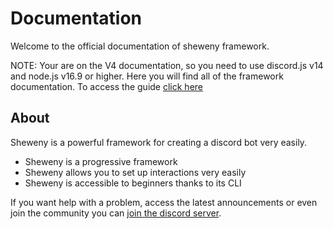 # Documentation

Welcome to the official documentation of sheweny framework.

NOTE: Your are on the V4 documentation, so you need to use discord.js v14 and node.js v16.9 or higher.
Here you will find all of the framework documentation. To access the guide [click here](../guide/README.md)

## About

Sheweny is a powerful framework for creating a discord bot very easily.

- Sheweny is a progressive framework
- Sheweny allows you to set up interactions very easily
- Sheweny is accessible to beginners thanks to its CLI

If you want help with a problem, access the latest announcements or even join the community you can [join the discord server](https://discord.gg/qgd85nEf5a).

